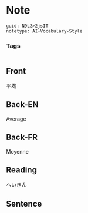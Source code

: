 # Note
```
guid: N9LZ>2jsIT
notetype: AI-Vocabulary-Style
```

### Tags
```
```

## Front
平均

## Back-EN
Average

## Back-FR
Moyenne

## Reading
へいきん

## Sentence

